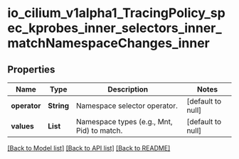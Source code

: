 # io_cilium_v1alpha1_TracingPolicy_spec_kprobes_inner_selectors_inner_matchNamespaceChanges_inner
## Properties

| Name | Type | Description | Notes |
|------------ | ------------- | ------------- | -------------|
| **operator** | **String** | Namespace selector operator. | [default to null] |
| **values** | **List** | Namespace types (e.g., Mnt, Pid) to match. | [default to null] |

[[Back to Model list]](../README.md#documentation-for-models) [[Back to API list]](../README.md#documentation-for-api-endpoints) [[Back to README]](../README.md)

